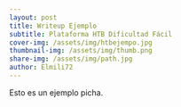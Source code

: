```yaml
---
layout: post
title: Writeup Ejemplo
subtitle: Plataforma HTB Dificultad Fácil
cover-img: /assets/img/htbejempo.jpg
thumbnail-img: /assets/img/thumb.png
share-img: /assets/img/path.jpg
author: Elmili72
---
```


Esto es un ejemplo picha.
